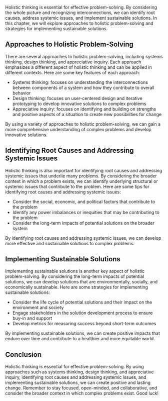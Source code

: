 
Holistic thinking is essential for effective problem-solving. By considering the whole picture and recognizing interconnections, we can identify root causes, address systemic issues, and implement sustainable solutions. In this chapter, we will explore approaches to holistic problem-solving and strategies for implementing sustainable solutions.

Approaches to Holistic Problem-Solving
--------------------------------------

There are several approaches to holistic problem-solving, including systems thinking, design thinking, and appreciative inquiry. Each approach emphasizes a different aspect of holistic thinking and can be applied in different contexts. Here are some key features of each approach:

* Systems thinking: focuses on understanding the interconnections between components of a system and how they contribute to overall behavior
* Design thinking: focuses on user-centered design and iterative prototyping to develop innovative solutions to complex problems
* Appreciative inquiry: focuses on identifying and building on strengths and positive aspects of a situation to create new possibilities for change

By using a variety of approaches to holistic problem-solving, we can gain a more comprehensive understanding of complex problems and develop innovative solutions.

Identifying Root Causes and Addressing Systemic Issues
------------------------------------------------------

Holistic thinking is also important for identifying root causes and addressing systemic issues that underlie many problems. By considering the broader context in which a problem exists, we can identify underlying structural or systemic issues that contribute to the problem. Here are some tips for identifying root causes and addressing systemic issues:

* Consider the social, economic, and political factors that contribute to the problem
* Identify any power imbalances or inequities that may be contributing to the problem
* Consider the long-term impacts of potential solutions on the broader system

By identifying root causes and addressing systemic issues, we can develop more effective and sustainable solutions to complex problems.

Implementing Sustainable Solutions
----------------------------------

Implementing sustainable solutions is another key aspect of holistic problem-solving. By considering the long-term impacts of potential solutions, we can develop solutions that are environmentally, socially, and economically sustainable. Here are some strategies for implementing sustainable solutions:

* Consider the life cycle of potential solutions and their impact on the environment and society
* Engage stakeholders in the solution development process to ensure buy-in and support
* Develop metrics for measuring success beyond short-term outcomes

By implementing sustainable solutions, we can create positive impacts that endure over time and contribute to a healthier and more equitable world.

Conclusion
----------

Holistic thinking is essential for effective problem-solving. By using approaches such as systems thinking, design thinking, and appreciative inquiry, identifying root causes and addressing systemic issues, and implementing sustainable solutions, we can create positive and lasting change. Remember to stay focused, open-minded, and collaborative, and consider the broader context in which complex problems exist. Good luck!
